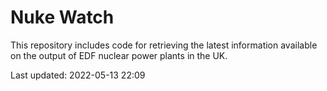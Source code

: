 # Nuke Watch

This repository includes code for retrieving the latest information available on the output of EDF nuclear power plants in the UK.

Last updated: 2022-05-13 22:09